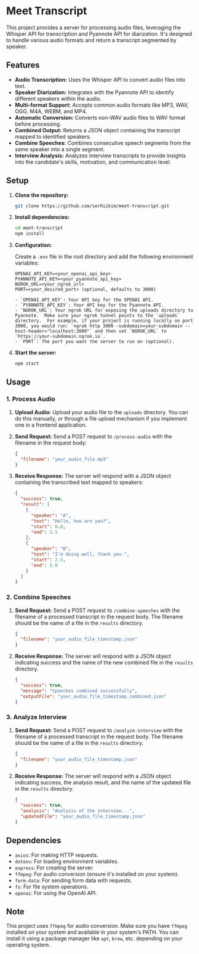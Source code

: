 # Meet Transcript

This project provides a server for processing audio files, leveraging the Whisper API for transcription and Pyannote API for diarization. It's designed to handle various audio formats and return a transcript segmented by speaker.

## Features

- **Audio Transcription:** Uses the Whisper API to convert audio files into text.
- **Speaker Diarization:** Integrates with the Pyannote API to identify different speakers within the audio.
- **Multi-format Support:** Accepts common audio formats like MP3, WAV, OGG, M4A, WEBM, and MP4.
- **Automatic Conversion:** Converts non-WAV audio files to WAV format before processing.
- **Combined Output:** Returns a JSON object containing the transcript mapped to identified speakers.
- **Combine Speeches:** Combines consecutive speech segments from the same speaker into a single segment.
- **Interview Analysis:** Analyzes interview transcripts to provide insights into the candidate's skills, motivation, and communication level.

## Setup

1. **Clone the repository:**

   ```bash
   git clone https://github.com/serhiikim/meet-transcript.git

   ```

2. **Install dependencies:**

   ```bash
   cd meet-transcript
   npm install

   ```

3. **Configuration:**

   Create a `.env` file in the root directory and add the following environment variables:

   ```
   OPENAI_API_KEY=<your_openai_api_key>
   PYANNOTE_API_KEY=<your_pyannote_api_key>
   NGROK_URL=<your_ngrok_url>
   PORT=<your_desired_port> (optional, defaults to 3000)

   - `OPENAI_API_KEY`: Your API key for the OPENAI API.
   - `PYANNOTE_API_KEY`: Your API key for the Pyannote API.
   - `NGROK_URL`: Your ngrok URL for exposing the uploads directory to Pyannote.  Make sure your ngrok tunnel points to the `uploads` directory.  For example, if your project is running locally on port 3000, you would run: `ngrok http 3000 -subdomain=your-subdomain --host-header="localhost:3000"` and then set `NGROK_URL` to `https://your-subdomain.ngrok.io`.
   - `PORT`: The port you want the server to run on (optional).

   ```

4. **Start the server:**
   ```bash
   npm start
   ```

## Usage

### 1. Process Audio

1. **Upload Audio:** Upload your audio file to the `uploads` directory. You can do this manually, or through a file upload mechanism if you implement one in a frontend application.

2. **Send Request:** Send a POST request to `/process-audio` with the filename in the request body:

   ```json
   {
     "filename": "your_audio_file.mp3"
   }
   ```

3. **Receive Response:** The server will respond with a JSON object containing the transcribed text mapped to speakers:
   ```json
   {
     "success": true,
     "result": [
       {
         "speaker": "A",
         "text": "Hello, how are you?",
         "start": 0.0,
         "end": 2.5
       },
       {
         "speaker": "B",
         "text": "I'm doing well, thank you.",
         "start": 2.5,
         "end": 5.0
       }
     ]
   }
   ```

### 2. Combine Speeches

1. **Send Request:** Send a POST request to `/combine-speeches` with the filename of a processed transcript in the request body. The filename should be the name of a file in the `results` directory.

   ```json
   {
     "filename": "your_audio_file_timestamp.json"
   }
   ```

2.  **Receive Response:** The server will respond with a JSON object indicating success and the name of the new combined file in the `results` directory.

    ```json
    {
      "success": true,
      "message": "Speeches combined successfully",
      "outputFile": "your_audio_file_timestamp_combined.json"
    }
    ```

### 3. Analyze Interview

1.  **Send Request:** Send a POST request to `/analyze-interview` with the filename of a processed transcript in the request body. The filename should be the name of a file in the `results` directory.

    ```json
    {
      "filename": "your_audio_file_timestamp.json"
    }
    ```

2.  **Receive Response:** The server will respond with a JSON object indicating success, the analysis result, and the name of the updated file in the `results` directory.

    ```json
    {
      "success": true,
      "analysis": "Analysis of the interview...",
      "updatedFile": "your_audio_file_timestamp.json"
    }
    ```

## Dependencies

- `axios`: For making HTTP requests.
- `dotenv`: For loading environment variables.
- `express`: For creating the server.
- `ffmpeg`: For audio conversion (ensure it's installed on your system).
- `form-data`: For sending form data with requests.
- `fs`: For file system operations.
- `openai`: For using the OpenAI API.

## Note

This project uses `ffmpeg` for audio conversion. Make sure you have `ffmpeg` installed on your system and available in your system's PATH. You can install it using a package manager like `apt`, `brew`, etc. depending on your operating system.
